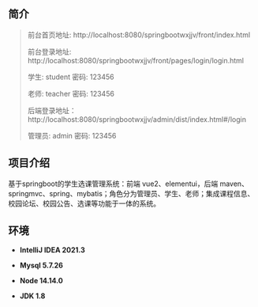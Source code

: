 ## 简介

> 前台首页地址: http://localhost:8080/springbootwxjjv/front/index.html
>
> 前台登录地址: http://localhost:8080/springbootwxjjv/front/pages/login/login.html
>
> 学生: student 密码: 123456
> 
> 老师: teacher 密码: 123456
>
> 后端登录地址：http://localhost:8080/springbootwxjjv/admin/dist/index.html#/login
>
> 管理员: admin   密码: 123456
>

## 项目介绍
基于springboot的学生选课管理系统：前端 vue2、elementui，后端 maven、springmvc、spring、mybatis；角色分为管理员、学生、老师；集成课程信息、校园论坛、校园公告、选课等功能于一体的系统。

## 环境

- <b>IntelliJ IDEA 2021.3</b>

- <b>Mysql 5.7.26</b>

- <b>Node 14.14.0</b>

- <b>JDK 1.8</b>
